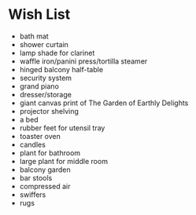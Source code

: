 # Wish List
- bath mat
- shower curtain
- lamp shade for clarinet
- waffle iron/panini press/tortilla steamer
- hinged balcony half-table
- security system
- grand piano
- dresser/storage
- giant canvas print of The Garden of Earthly Delights
- projector shelving
- a bed
- rubber feet for utensil tray
- toaster oven
- candles
- plant for bathroom
- large plant for middle room
- balcony garden
- bar stools
- compressed air
- swiffers
- rugs
